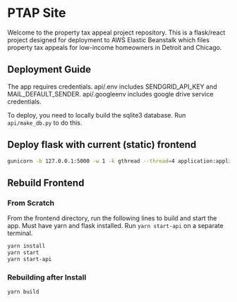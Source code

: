 # PTAP Site

Welcome to the property tax appeal project repository. This is a flask/react project designed for deployment to AWS Elastic Beanstalk which files property tax appeals for low-income homeowners in Detroit and Chicago.

## Deployment Guide

The app requires credentials. api/.env includes SENDGRID_API_KEY and MAIL_DEFAULT_SENDER. api/.googleenv includes google drive service credentials.

To deploy, you need to locally build the sqlite3 database. Run `api/make_db.py` to do this.

## Deploy flask with current (static) frontend

```bash
gunicorn -b 127.0.0.1:5000 -w 1 -k gthread --thread=4 application:application
```

## Rebuild Frontend

### From Scratch

From the frontend directory, run the following lines to build and start the app. Must have yarn and flask installed. Run `yarn start-api` on a separate terminal.

```bash
yarn install
yarn start
yarn start-api
```
### Rebuilding after Install
```bash
yarn build
```
